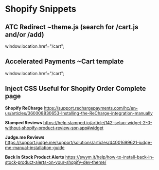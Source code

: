 # **Shopify Snippets**

## **ATC Redirect** ~theme.js (search for /cart.js and/or /add)
window.location.href="/cart";

## **Accelerated Payments** ~Cart template
window.location.href="/cart";

## **Inject CSS** Useful for Shopify Order Complete page
<script>
  var styles = `.class { property: value;}`

  var styleSheet = document.createElement("style")
  styleSheet.type = "text/css"
  styleSheet.innerText = styles
  document.head.appendChild(styleSheet)
</script>


**Shopify ReCharge**
https://support.rechargepayments.com/hc/en-us/articles/360008830653-Installing-the-ReCharge-integration-manually

**Stamped Reviews**
https://help.stamped.io/article/142-setup-widget-2-0-without-shopify-product-review-spr-app#widget

**Judge.me Reviews**
https://support.judge.me/support/solutions/articles/44001699621-judge-me-manual-installation-guide

**Back In Stock Product Alerts**
https://swym.it/help/how-to-install-back-in-stock-product-alerts-on-your-shopify-dev-theme/
